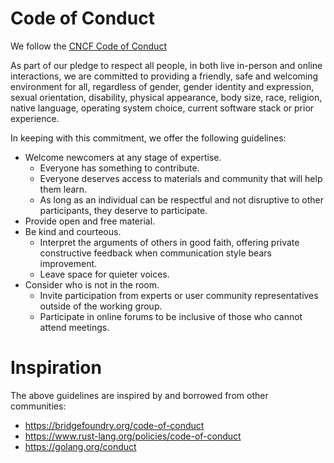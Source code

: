 # Code of Conduct 

We follow the 
[CNCF Code of Conduct](https://github.com/cncf/foundation/blob/master/code-of-conduct.md) 

As part of our pledge to respect all people, in both live in-person and online
interactions, we are committed to providing a friendly, safe and welcoming
environment for all, regardless of gender, gender identity and expression,
sexual orientation, disability, physical appearance, body size, race, religion,
native language, operating system choice, current software stack or prior
experience. 

In keeping with this commitment, we offer the following guidelines:
   * Welcome newcomers at any stage of expertise. 
     * Everyone has something to contribute. 
     * Everyone deserves access to materials and community that will help them learn. 
     * As long as an individual can be respectful and not disruptive to other participants, they deserve to participate.
   * Provide open and free material.
   * Be kind and courteous.
     * Interpret the arguments of others in good faith, offering private
     constructive feedback when communication style bears improvement.
     * Leave space for quieter voices.
   * Consider who is not in the room. 
     * Invite participation from experts or user community representatives
     outside of the working group.
     * Participate in online forums to be inclusive of those who cannot 
     attend meetings.


# Inspiration

The above guidelines are inspired by and borrowed from other communities:

* https://bridgefoundry.org/code-of-conduct
* https://www.rust-lang.org/policies/code-of-conduct
* https://golang.org/conduct
